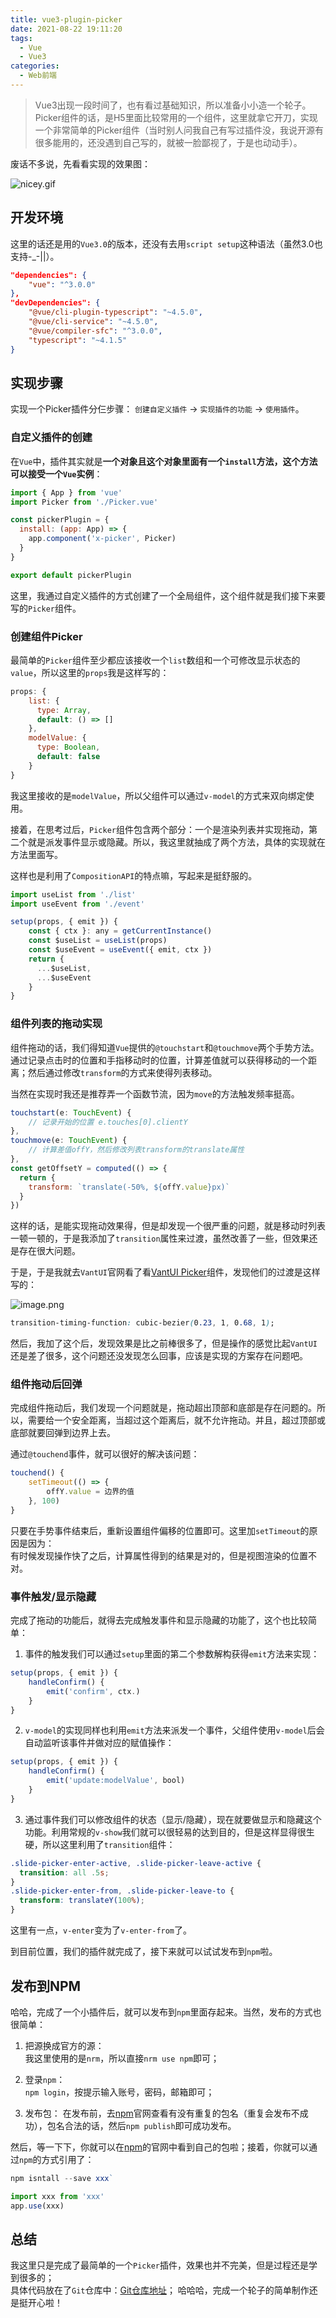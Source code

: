 ```yaml
---
title: vue3-plugin-picker
date: 2021-08-22 19:11:20
tags:
  - Vue
  - Vue3
categories:
  - Web前端
---
```


> Vue3出现一段时间了，也有看过基础知识，所以准备小小造一个轮子。Picker组件的话，是H5里面比较常用的一个组件，这里就拿它开刀，实现一个非常简单的Picker组件（当时别人问我自己有写过插件没，我说开源有很多能用的，还没遇到自己写的，就被一脸鄙视了，于是也动动手）。

废话不多说，先看看实现的效果图：

![nicey.gif](https://p1-juejin.byteimg.com/tos-cn-i-k3u1fbpfcp/393358d7b7ff4affad1667822cc4b9e4~tplv-k3u1fbpfcp-watermark.image)

## 开发环境

这里的话还是用的`Vue3.0`的版本，还没有去用`script setup`这种语法（虽然3.0也支持-_-||）。

```json
"dependencies": {
    "vue": "^3.0.0"
},
"devDependencies": {
    "@vue/cli-plugin-typescript": "~4.5.0",
    "@vue/cli-service": "~4.5.0",
    "@vue/compiler-sfc": "^3.0.0",
    "typescript": "~4.1.5"
}
```

## 实现步骤

实现一个Picker插件分仨步骤：
`创建自定义插件` -> `实现插件的功能` -> `使用插件`。

### 自定义插件的创建

在`Vue`中，插件其实就是**一个对象且这个对象里面有一个`install`方法，这个方法可以接受一个`Vue`实例**：
```js
import { App } from 'vue'
import Picker from './Picker.vue'

const pickerPlugin = {
  install: (app: App) => {
    app.component('x-picker', Picker)
  }
}

export default pickerPlugin
```

这里，我通过自定义插件的方式创建了一个全局组件，这个组件就是我们接下来要写的`Picker`组件。

### 创建组件Picker

最简单的`Picker`组件至少都应该接收一个`list`数组和一个可修改显示状态的`value`，所以这里的`props`我是这样写的：
```js
props: {
    list: {
      type: Array,
      default: () => []
    },
    modelValue: {
      type: Boolean,
      default: false
    }
}
```
我这里接收的是`modelValue`，所以父组件可以通过`v-model`的方式来双向绑定使用。

接着，在思考过后，`Picker`组件包含两个部分：一个是渲染列表并实现拖动，第二个就是派发事件显示或隐藏。所以，我这里就抽成了两个方法，具体的实现就在方法里面写。  

这样也是利用了`CompositionAPI`的特点嘛，写起来是挺舒服的。

```js
import useList from './list'
import useEvent from './event'

setup(props, { emit }) {
    const { ctx }: any = getCurrentInstance()
    const $useList = useList(props)
    const $useEvent = useEvent({ emit, ctx })
    return {
      ...$useList,
      ...$useEvent
    }
}
```

### 组件列表的拖动实现

组件拖动的话，我们得知道`Vue`提供的`@touchstart`和`@touchmove`两个手势方法。  
通过记录点击时的位置和手指移动时的位置，计算差值就可以获得移动的一个距离；然后通过修改`transform`的方式来使得列表移动。  

当然在实现时我还是推荐弄一个函数节流，因为`move`的方法触发频率挺高。

```js
touchstart(e: TouchEvent) {
    // 记录开始的位置 e.touches[0].clientY
},
touchmove(e: TouchEvent) {
    // 计算差值offY，然后修改列表transform的translate属性
},
const getOffsetY = computed(() => {
  return {
    transform: `translate(-50%, ${offY.value}px)`
  }
})
```

这样的话，是能实现拖动效果得，但是却发现一个很严重的问题，就是移动时列表一顿一顿的，于是我添加了`transition`属性来过渡，虽然改善了一些，但效果还是存在很大问题。

于是，于是我就去`VantUI`官网看了看[VantUI Picker](https://vant-contrib.gitee.io/vant/#/zh-CN/picker)组件，发现他们的过渡是这样写的：

![image.png](https://p6-juejin.byteimg.com/tos-cn-i-k3u1fbpfcp/8ec3d9c602ee4eadaf7d710eb621b3ff~tplv-k3u1fbpfcp-watermark.image)

```css
transition-timing-function: cubic-bezier(0.23, 1, 0.68, 1);
```
然后，我加了这个后，发现效果是比之前棒很多了，但是操作的感觉比起`VantUI`还是差了很多，这个问题还没发现怎么回事，应该是实现的方案存在问题吧。

### 组件拖动后回弹

完成组件拖动后，我们发现一个问题就是，拖动超出顶部和底部是存在问题的。所以，需要给一个安全距离，当超过这个距离后，就不允许拖动。并且，超过顶部或底部就要回弹到边界上去。

通过`@touchend`事件，就可以很好的解决该问题：
```js
touchend() {
    setTimeout(() => {
        offY.value = 边界的值
    }, 100)
}
```
只要在手势事件结束后，重新设置组件偏移的位置即可。这里加`setTimeout`的原因是因为：  
有时候发现操作快了之后，计算属性得到的结果是对的，但是视图渲染的位置不对。

### 事件触发/显示隐藏

完成了拖动的功能后，就得去完成触发事件和显示隐藏的功能了，这个也比较简单：
1. 事件的触发我们可以通过`setup`里面的第二个参数解构获得`emit`方法来实现：
```js
setup(props, { emit }) {
    handleConfirm() {
        emit('confirm', ctx.)
    }
}
```
2. `v-model`的实现同样也利用`emit`方法来派发一个事件，父组件使用`v-model`后会自动监听该事件并做对应的赋值操作：
```js
setup(props, { emit }) {
    handleConfirm() {
        emit('update:modelValue', bool)
    }
}
```
3. 通过事件我们可以修改组件的状态（显示/隐藏），现在就要做显示和隐藏这个功能。利用常规的`v-show`我们就可以很轻易的达到目的，但是这样显得很生硬，所以这里利用了`transition`组件：
```css
.slide-picker-enter-active, .slide-picker-leave-active {
  transition: all .5s;
}
.slide-picker-enter-from, .slide-picker-leave-to {
  transform: translateY(100%);
}
```
这里有一点，`v-enter`变为了`v-enter-from`了。

到目前位置，我们的插件就完成了，接下来就可以试试发布到`npm`啦。

## 发布到NPM

哈哈，完成了一个小插件后，就可以发布到`npm`里面存起来。当然，发布的方式也很简单：  
1. 把源换成官方的源：  
    我这里使用的是`nrm`，所以直接`nrm use npm`即可；  
    
2. 登录`npm`：  
    `npm login`，按提示输入账号，密码，邮箱即可；
    
3. 发布包：
    在发布前，去[npm](https://www.npmjs.com/)官网查看有没有重复的包名（重复会发布不成功），包名合法的话，然后`npm publish`即可成功发布。

然后，等一下下，你就可以在[npm](https://www.npmjs.com/)的官网中看到自己的包啦；接着，你就可以通过`npm`的方式引用了：  
```js
npm isntall --save xxx`
```

```js
import xxx from 'xxx'
app.use(xxx)
```

## 总结

我这里只是完成了最简单的一个`Picker`插件，效果也并不完美，但是过程还是学到很多的；   
具体代码放在了`Git`仓库中：[Git仓库地址](https://github.com/Aizener/x-picker)；
哈哈哈，完成一个轮子的简单制作还是挺开心啦！  
